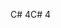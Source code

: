 <span data-ttu-id="80b4b-101">C# 4</span><span class="sxs-lookup"><span data-stu-id="80b4b-101">C# 4</span></span>
